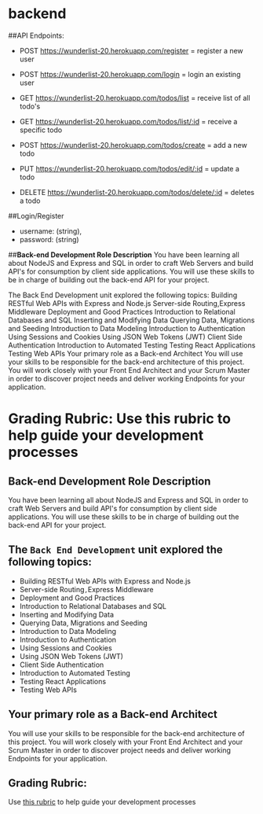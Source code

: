 # backend

##API Endpoints:

- POST https://wunderlist-20.herokuapp.com/register = register a new user
- POST https://wunderlist-20.herokuapp.com/login = login an existing user

- GET https://wunderlist-20.herokuapp.com/todos/list = receive list of all todo's
- GET https://wunderlist-20.herokuapp.com/todos/list/:id = receive a specific todo
- POST https://wunderlist-20.herokuapp.com/todos/create = add a new todo
- PUT https://wunderlist-20.herokuapp.com/todos/edit/:id = update a todo
- DELETE https://wunderlist-20.herokuapp.com/todos/delete/:id = deletes a todo

##Login/Register
- username: (string),
- password: (string)




##**Back-end Development Role Description**
You have been learning all about NodeJS and Express and SQL in order to craft Web Servers and build API's for consumption by client side applications. You will use these skills to be in charge of building out the back-end API for your project.

The Back End Development unit explored the following topics:
Building RESTful Web APIs with Express and Node.js
Server-side Routing,Express Middleware
Deployment and Good Practices
Introduction to Relational Databases and SQL
Inserting and Modifying Data
Querying Data, Migrations and Seeding
Introduction to Data Modeling
Introduction to Authentication
Using Sessions and Cookies
Using JSON Web Tokens (JWT)
Client Side Authentication
Introduction to Automated Testing
Testing React Applications
Testing Web APIs
Your primary role as a Back-end Architect
You will use your skills to be responsible for the back-end architecture of this project. You will work closely with your Front End Architect and your Scrum Master in order to discover project needs and deliver working Endpoints for your application.

Grading Rubric:
Use this rubric to help guide your development processes
=======
## **Back-end Development Role Description**

You have been learning all about NodeJS and Express and SQL in order to craft Web Servers and build API's for consumption by client side applications. You will use these skills to be in charge of building out the back-end API for your project.

## **The `Back End Development` unit explored the following topics:**

- Building RESTful Web APIs with Express and Node.js
- Server-side Routing`,`Express Middleware
- Deployment and Good Practices
- Introduction to Relational Databases and SQL
- Inserting and Modifying Data
- Querying Data, Migrations and Seeding
- Introduction to Data Modeling
- Introduction to Authentication
- Using Sessions and Cookies
- Using JSON Web Tokens (JWT)
- Client Side Authentication
- Introduction to Automated Testing
- Testing React Applications
- Testing Web APIs

## **Your primary role as a Back-end Architect**

You will use your skills to be responsible for the back-end architecture of this project. You will work closely with your Front End Architect and your Scrum Master in order to discover project needs and deliver working Endpoints for your application.

## Grading Rubric:

Use [this rubric](https://docs.google.com/spreadsheets/d/1sFgvt8HtqNCw32YC8Wvrgrdb61oEWPTsBUrvOL3rAGQ/edit#gid=0) to help guide your development processes
